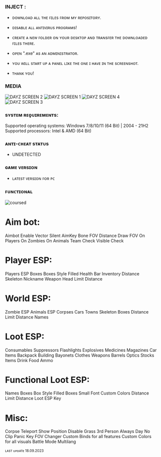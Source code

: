 ### INJECT :

- ᴅᴏᴡɴʟᴏᴀᴅ ᴀʟʟ ᴛʜᴇ ꜰɪʟᴇs ꜰʀᴏᴍ ᴍʏ ʀᴇᴘᴏsɪᴛᴏʀʏ.
- ᴅɪsᴀʙʟᴇ ᴀʟʟ ᴀɴᴛɪᴠɪʀᴜs ᴘʀᴏɢʀᴀᴍs!
- ᴄʀᴇᴀᴛᴇ ᴀ ɴᴇᴡ ꜰᴏʟᴅᴇʀ ᴏɴ ʏᴏᴜʀ ᴅᴇsᴋᴛᴏᴘ ᴀɴᴅ ᴛʀᴀɴsꜰᴇʀ ᴛʜᴇ ᴅᴏᴡɴʟᴏᴀᴅᴇᴅ ꜰɪʟᴇs ᴛʜᴇʀᴇ.
- ᴏᴘᴇɴ ".exe" ᴀs ᴀɴ ᴀᴅᴍɪɴɪsᴛʀᴀᴛᴏʀ.
- ʏᴏᴜ ᴡɪʟʟ sᴛᴀʀᴛ ᴜᴘ ᴀ ᴘᴀɴᴇʟ ʟɪᴋᴇ ᴛʜᴇ ᴏɴᴇ ɪ ʜᴀᴠᴇ ɪɴ ᴛʜᴇ sᴄʀᴇᴇɴsʜᴏᴛ.

- ᴛʜᴀɴᴋ ʏᴏᴜ!

### MEDIA 
![DAYZ SCREEN 2](https://github.com/geving111/TEST/assets/124738347/f1c0f6ce-1fcd-4ee3-a5f2-3094a119f4d9)
![DAYZ SCREEN 1](https://github.com/geving111/TEST/assets/124738347/d3a4044a-888a-403b-a726-8a2f63ba8d9b)
![DAYZ SCREEN 4](https://github.com/geving111/TEST/assets/124738347/8c9ff036-2da2-4a84-aa5e-6cc684c63484)
![DAYZ SCREEN 3](https://github.com/geving111/TEST/assets/124738347/31b1ccbd-9fa2-489d-9faa-67989a1471da)







### sʏsᴛᴇᴍ ʀᴇǫᴜɪʀᴇᴍᴇɴᴛs:

Supported operating systems: Windows 7/8/10/11 (64 Bit) | 2004 - 21H2
Supported processors: Intel & AMD (64 Bit) 


### ᴀɴᴛɪ-ᴄʜᴇᴀᴛ sᴛᴀᴛᴜs
- UNDETECTED

### ɢᴀᴍᴇ ᴠᴇʀsɪᴏɴ
- ʟᴀᴛᴇsᴛ ᴠᴇʀsɪᴏɴ ꜰᴏʀ ᴘᴄ

### ꜰᴜɴᴄᴛɪᴏɴᴀʟ

![coursed](https://github.com/geving111/TEST/assets/124738347/8bcd43ae-b65f-45c1-97ed-b8308f5463c2)

# Aim bot:

Aimbot
Enable
Vector
Silent
AimKey
Bone
FOV
Distance
Draw FOV
On Players
On Zombies
On Animals
Team Check
Visible Check

# Player ESP:

Players ESP
Boxes
Boxes Style
Filled
Health Bar
Inventory
Distance
Skeleton
Nickname
Weapon
Head
Limit Distance

# World ESP:

Zombie ESP
Animals ESP
Corpses
Cars
Towns
Skeleton
Boxes
Distance
Limit Distance
Names

# Loot ESP:

Consumables
Suppressors
Flashlights
Explosives
Medicines
Magazines
Car Items
Backpack
Building
Bayonets
Clothes
Weapons
Barrels
Optics
Stocks
Items
Drink
Food
Ammo

# Functional Loot ESP:

Names
Boxes
Box Style
Filled Boxes
Small Font
Custom Colors
Distance
Limit Distance
Loot ESP Key

# Misc:

Corpse Teleport
Show Position
Disable Grass
3rd Person
Always Day
No Clip
Panic Key
FOV Changer
Custom Binds for all features
Custom Colors for all visuals
Battle Mode
Multilang



<sub>ʟᴀsᴛ ᴜᴘᴅᴀᴛᴇ 18.09.2023</sub>
